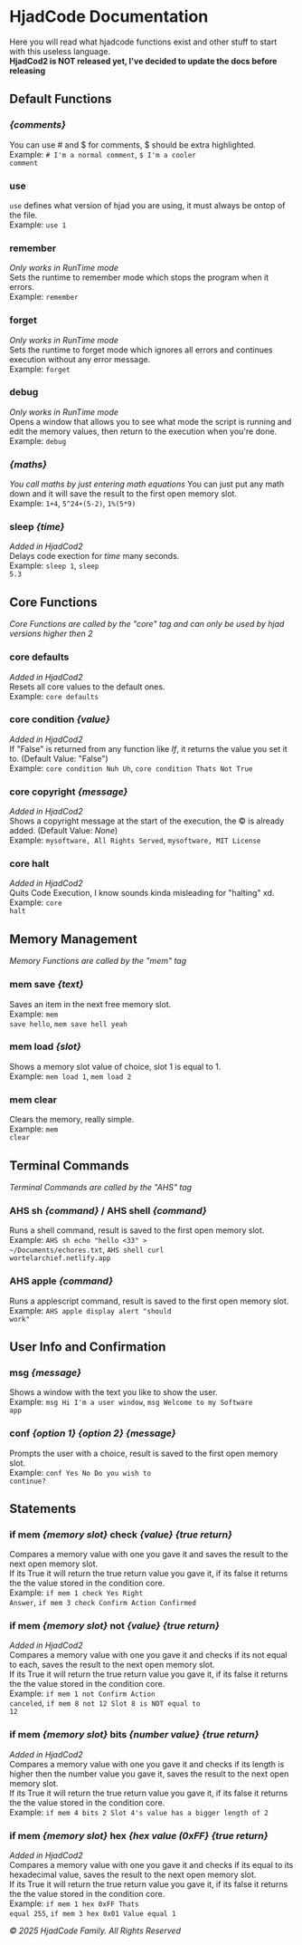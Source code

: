 # HjadCode Documentation

Here you will read what hjadcode functions exist and other stuff to start with this useless language.<br>
**HjadCod2 is NOT released yet, I've decided to update the docs before releasing**

## Default Functions

### _{comments}_
You can use # and $ for comments, $ should be extra highlighted.<br>
Example: <code># I'm a normal comment</code>, <code>$ I'm a cooler comment</code>

### use
<code>use</code> defines what version of hjad you are using, it must always be ontop of the file.<br>
Example: <code>use 1</code>

### remember
_Only works in RunTime mode_<br>
Sets the runtime to remember mode which stops the program when it errors.<br>
Example: <code>remember</code>

### forget
_Only works in RunTime mode_<br>
Sets the runtime to forget mode which ignores all errors and continues execution without any error message.<br>
Example: <code>forget</code>

### debug
_Only works in RunTime mode_<br>
Opens a window that allows you to see what mode the script is running and edit the memory values, then return to the execution when you're done.<br>
Example: <code>debug</code>

### _{maths}_
_You call maths by just entering math equations_
You can just put any math down and it will save the result to the first open memory slot.<br>
Example: <code>1+4</code>, <code>5^24+(5-2)</code>, <code>1%(5*9)</code>

### sleep _{time}_
_Added in HjadCod2_<br>
Delays code exection for _time_ many seconds.<br>
Example: <code>sleep 1</code>, <code>sleep 5.3</code>

## Core Functions
_Core Functions are called by the "core" tag and can only be used by hjad versions higher then 2_

### core defaults
_Added in HjadCod2_<br>
Resets all core values to the default ones.<br>
Example: <code>core defaults</code>

### core condition _{value}_
_Added in HjadCod2_<br>
If "False" is returned from any function like _If_, it returns the value you set it to. (Default Value: "False")<br>
Example: <code>core condition Nuh Uh</code>, <code>core condition Thats Not True</code>

### core copyright _{message}_
_Added in HjadCod2_<br>
Shows a copyright message at the start of the execution, the © is already added. (Default Value: _None_)<br>
Example: <code>mysoftware, All Rights Served</code>, <code>mysoftware, MIT License</code>

### core halt
_Added in HjadCod2_<br>
Quits Code Execution, I know sounds kinda misleading for "halting" xd.<br>
Example: <code>core halt</code>

## Memory Management
_Memory Functions are called by the "mem" tag_

### mem save _{text}_
Saves an item in the next free memory slot.<br>
Example: <code>mem save hello</code>, <code>mem save hell yeah</code>

### mem load _{slot}_
Shows a memory slot value of choice, slot 1 is equal to 1.<br>
Example: <code>mem load 1</code>, <code>mem load 2</code>

### mem clear
Clears the memory, really simple.<br>
Example: <code>mem clear</code>

## Terminal Commands
_Terminal Commands are called by the "AHS" tag_

### AHS sh _{command}_ / AHS shell _{command}_
Runs a shell command, result is saved to the first open memory slot.<br>
Example: <code>AHS sh echo "hello <33" > ~/Documents/echores.txt</code>, <code>AHS shell curl wortelarchief.netlify.app</code>

### AHS apple _{command}_
Runs a applescript command, result is saved to the first open memory slot.<br>
Example: <code>AHS apple display alert \"should work\"</code>

## User Info and Confirmation
### msg _{message}_
Shows a window with the text you like to show the user.<br>
Example: <code>msg Hi I'm a user window</code>, <code>msg Welcome to my Software app</code>

### conf _{option 1}_ _{option 2}_ _{message}_
Prompts the user with a choice, result is saved to the first open memory slot.<br>
Example: <code>conf Yes No Do you wish to continue?</code>

## Statements
### if mem _{memory slot}_ check _{value}_ _{true return}_
Compares a memory value with one you gave it and saves the result to the next open memory slot.<br>
If its True it will return the true return value you gave it, if its false it returns the the value stored in the condition core.<br>
Example: <code>if mem 1 check Yes Right Answer</code>, <code>if mem 3 check Confirm Action Confirmed</code>

### if mem _{memory slot}_ not _{value}_ _{true return}_
_Added in HjadCod2_<br>
Compares a memory value with one you gave it and checks if its not equal to each, saves the result to the next open memory slot.<br>
If its True it will return the true return value you gave it, if its false it returns the the value stored in the condition core.<br>
Example: <code>if mem 1 not Confirm Action canceled</code>, <code>if mem 8 not 12 Slot 8 is NOT equal to 12</code>

### if mem _{memory slot}_ bits _{number value}_ _{true return}_
_Added in HjadCod2_<br>
Compares a memory value with one you gave it and checks if its length is higher then the number value you gave it, saves the result to the next open memory slot.<br>
If its True it will return the true return value you gave it, if its false it returns the the value stored in the condition core.<br>
Example: <code>if mem 4 bits 2 Slot 4's value has a bigger length of 2</code>

### if mem _{memory slot}_ hex _{hex value (0xFF}_ _{true return}_
_Added in HjadCod2_<br>
Compares a memory value with one you gave it and checks if its equal to its hexadecimal value, saves the result to the next open memory slot.<br>
If its True it will return the true return value you gave it, if its false it returns the the value stored in the condition core.<br>
Example: <code>if mem 1 hex 0xFF Thats equal 255</code>, <code>if mem 3 hex 0x01 Value equal 1</code>

_© 2025 HjadCode Family. All Rights Reserved_